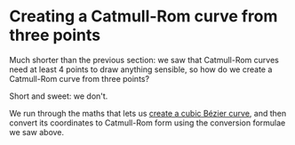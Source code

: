 # Creating a Catmull-Rom curve from three points

Much shorter than the previous section: we saw that Catmull-Rom curves need at least 4 points to draw anything sensible, so how do we create a Catmull-Rom curve from three points?

Short and sweet: we don't.

We run through the maths that lets us [create a cubic Bézier curve](pointcurves), and then convert its coordinates to Catmull-Rom form using the conversion formulae we saw above.
